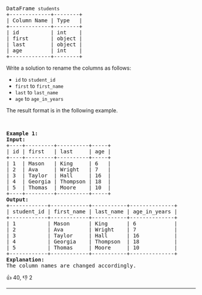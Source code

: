 <pre>
DataFrame <span><code>students</code></span>
+-------------+--------+
| Column Name | Type   |
+-------------+--------+
| id          | int    |
| first       | object |
| last        | object |
| age         | int    |
+-------------+--------+
</pre>

<p>Write a solution to rename the columns as follows:</p>

<ul> 
 <li><code>id</code> to <code>student_id</code></li> 
 <li><code>first</code> to <code>first_name</code></li> 
 <li><code>last</code> to <code>last_name</code></li> 
 <li><code>age</code> to <code>age_in_years</code></li> 
</ul>

<p>The result format is in the following example.</p>

<p>&nbsp;</p> 
<pre>
<strong class="example">Example 1:</strong>
<strong>Input:
</strong>+----+---------+----------+-----+
| id | first   | last     | age |
+----+---------+----------+-----+
| 1  | Mason   | King     | 6   |
| 2  | Ava     | Wright   | 7   |
| 3  | Taylor  | Hall     | 16  |
| 4  | Georgia | Thompson | 18  |
| 5  | Thomas  | Moore    | 10  |
+----+---------+----------+-----+
<strong>Output:</strong>
+------------+------------+-----------+--------------+
| student_id | first_name | last_name | age_in_years |
+------------+------------+-----------+--------------+
| 1          | Mason      | King      | 6            |
| 2          | Ava        | Wright    | 7            |
| 3          | Taylor     | Hall      | 16           |
| 4          | Georgia    | Thompson  | 18           |
| 5          | Thomas     | Moore     | 10           |
+------------+------------+-----------+--------------+
<strong>Explanation:</strong> 
The column names are changed accordingly.</pre>

<div>👍 40, 👎 2<span style='float: right;'></span></div>

<div id="labuladong"><hr>

</div>

